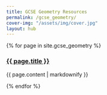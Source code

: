 ```yaml
---
title: GCSE Geometry Resources
permalink: /gcse_geometry/
cover-img: "/assets/img/cover.jpg"
layout: hub
---
```


{% for page in site.gcse_geometry %}
<h3><a href="{{ page.url }}">{{ page.title }}</a></h3>
<p>{{ page.content | markdownify }}</p>
{% endfor %}